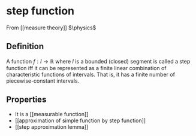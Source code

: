 # step function
From [[measure theory]]
$\physics$
## Definition
A function $f: I \to \mathbb{R}$ where $I$ is a bounded (closed) segment is called a step function iff it can be represented as a finite linear combination of characteristic functions of intervals. That is, it has a finite number of piecewise-constant intervals. 

## Properties
- It is a [[measurable function]]
- [[approximation of simple function by step function]]
- [[step approximation lemma]]